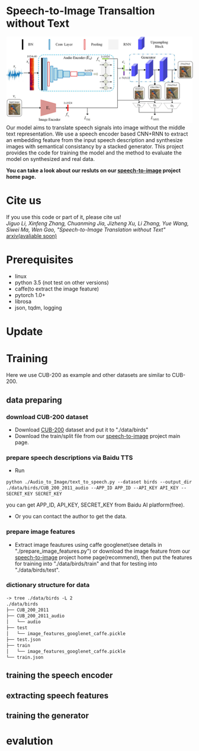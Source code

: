 # Speech-to-Image Transaltion without Text
![proposal_model](./proposal_model.jpg)
Our model aims to translate speech signals into image without the middle text representation. We use a speech encoder based CNN+RNN to extract an embedding feature from the input speech description and synthesize images with semantical consistancy by a stacked generator. 
This project provides the code for training the model and the method to evaluate the model on synthesized and real data.


**You can take a look about our resluts on our [speech-to-image](https://smallflyingpig.github.io/speech-to-image/main) project home page.**


# Cite us
If you use this code or part of it, please cite us!  
*Jiguo Li, Xinfeng Zhang, Chuanming Jia, Jizheng Xu, Li Zhang, Yue Wang, Siwei Ma, Wen Gao, "Speech-to-Image Translation without Text"* [arxiv(avaliable soon)]()


# Prerequisites
 - linux
 - python 3.5 (not test on other versions)
 - caffe(to extract the image feature)
 - pytorch 1.0+
 - librosa
 - json, tqdm, logging

# Update

# Training
Here we use CUB-200 as example and other datasets are similar to CUB-200.

## data preparing
### download CUB-200 dataset
 - Download [CUB-200](http://www.vision.caltech.edu/visipedia/CUB-200-2011.html) dataset and put it to "./data/birds"
 - Download the train/split file from our [speech-to-image](https://smallflyingpig.github.io/speech-to-image/main) project main page.



### prepare speech descriptions via Baidu TTS
 - Run 
```
python ./Audio_to_Image/text_to_speech.py --dataset birds --output_dir ./data/birds/CUB_200_2011_audio --APP_ID APP_ID --API_KEY API_KEY --SECRET_KEY SECRET_KEY
```
you can get APP_ID, API_KEY, SECRET_KEY from Baidu AI platform(free).
 - Or you can contact the author to get the data.
### prepare image features
 - Extract image feautures using caffe googlenet(see details in "./prepare_image_features.py") or download the image feature from our [speech-to-image](https://smallflyingpig.github.io/speech-to-image/main) project home page(recommend), then put the features for training into "./data/birds/train" and that for testing into "./data/birds/test".
  
### dictionary structure for data
```
-> tree ./data/birds -L 2
./data/birds
├── CUB_200_2011
├── CUB_200_2011_audio
│   └── audio
├── test
│   └── image_features_googlenet_caffe.pickle
├── test.json
├── train
│   └── image_features_googlenet_caffe.pickle
└── train.json
```
## training the speech encoder

## extracting speech features
## training the generator

# evalution

